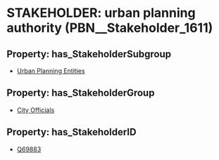 # STAKEHOLDER: __urban planning authority__ (PBN__Stakeholder_1611)

## Property: has_StakeholderSubgroup

* [Urban Planning Entities](PBN__StakeholderSubgroup_0)

## Property: has_StakeholderGroup

* [City Officials](PBN__StakeholderGroup_0)

## Property: has_StakeholderID

* [Q69883](Q69883)

